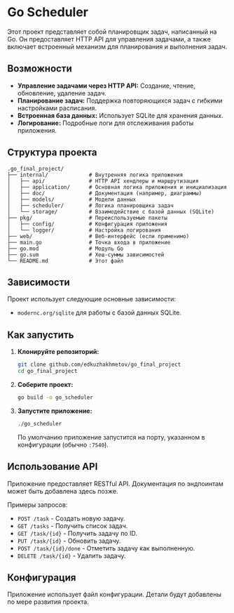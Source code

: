 # Go Scheduler

Этот проект представляет собой планировщик задач, написанный на Go. Он предоставляет HTTP API для управления задачами, а также включает встроенный механизм для планирования и выполнения задач.

## Возможности

- **Управление задачами через HTTP API:** Создание, чтение, обновление, удаление задач.
- **Планирование задач:** Поддержка повторяющихся задач с гибкими настройками расписания.
- **Встроенная база данных:** Использует SQLite для хранения данных.
- **Логирование:** Подробные логи для отслеживания работы приложения.

## Структура проекта

```
.go_final_project/
├── internal/             # Внутренняя логика приложения
│   ├── api/              # HTTP API хендлеры и маршрутизация
│   ├── application/      # Основная логика приложения и инициализация
│   ├── doc/              # Документация (например, диаграммы)
│   ├── models/           # Модели данных
│   ├── scheduler/        # Логика планировщика задач
│   └── storage/          # Взаимодействие с базой данных (SQLite)
├── pkg/                  # Переиспользуемые пакеты
│   ├── config/           # Конфигурация приложения
│   └── logger/           # Настройка логирования
├── web/                  # Веб-интерфейс (если применимо)
├── main.go               # Точка входа в приложение
├── go.mod                # Модуль Go
├── go.sum                # Хеш-суммы зависимостей
└── README.md             # Этот файл
```

## Зависимости

Проект использует следующие основные зависимости:

- `modernc.org/sqlite` для работы с базой данных SQLite.

## Как запустить

1.  **Клонируйте репозиторий:**

    ```bash
    git clone github.com/edkuzhakhmetov/go_final_project
    cd go_final_project
    ```

2.  **Соберите проект:**

    ```bash
    go build -o go_scheduler
    ```

3.  **Запустите приложение:**

    ```bash
    ./go_scheduler
    ```

    По умолчанию приложение запустится на порту, указанном в конфигурации (обычно `:7540`).

## Использование API

Приложение предоставляет RESTful API. Документация по эндпоинтам может быть добавлена здесь позже.

Примеры запросов:

-   `POST /task` - Создать новую задачу.
-   `GET /tasks` - Получить список задач.
-   `GET /task/{id}` - Получить задачу по ID.
-   `PUT /task/{id}` - Обновить задачу.
-   `POST /task/{id}/done` - Отметить задачу как выполненную.
-   `DELETE /task/{id}` - Удалить задачу.

## Конфигурация
Приложение использует файл конфигурации. Детали будут добавлены по мере развития проекта.

